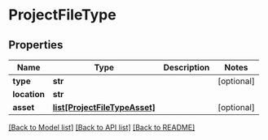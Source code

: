 # ProjectFileType

## Properties
Name | Type | Description | Notes
------------ | ------------- | ------------- | -------------
**type** | **str** |  | [optional] 
**location** | **str** |  | 
**asset** | [**list[ProjectFileTypeAsset]**](ProjectFileTypeAsset.md) |  | [optional] 

[[Back to Model list]](../README.md#documentation-for-models) [[Back to API list]](../README.md#documentation-for-api-endpoints) [[Back to README]](../README.md)



